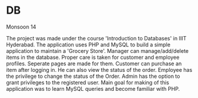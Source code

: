 DB
==

Monsoon 14

The project was made under the course 'Introduction to Databases' in IIIT Hyderabad. The application uses PHP and MySQL to build a simple 
application to maintain a 'Grocery Store'. Manager can manage/add/delete items in the database. Proper care is taken for 
customer and employee profiles. Seperate pages are made for them. Customer can purchase an item after logging in. He can 
also view the status of the order. Employee has the privilege to change the status of the Order. Admin has the option
to grant privileges to the registered user. Main goal for making of this application was to learn MySQL queries and 
become familiar with PHP.
